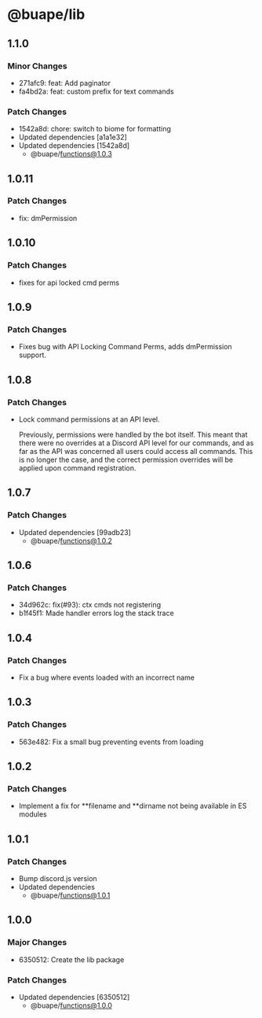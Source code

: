 # @buape/lib

## 1.1.0

### Minor Changes

- 271afc9: feat: Add paginator
- fa4bd2a: feat: custom prefix for text commands

### Patch Changes

- 1542a8d: chore: switch to biome for formatting
- Updated dependencies [a1a1e32]
- Updated dependencies [1542a8d]
  - @buape/functions@1.0.3

## 1.0.11

### Patch Changes

- fix: dmPermission

## 1.0.10

### Patch Changes

- fixes for api locked cmd perms

## 1.0.9

### Patch Changes

- Fixes bug with API Locking Command Perms, adds dmPermission support.

## 1.0.8

### Patch Changes

- Lock command permissions at an API level.

  Previously, permissions were handled by the bot itself. This meant that there were no overrides at a Discord API level for our commands, and as far as the API was concerned all users could access all commands. This is no longer the case, and the correct permission overrides will be applied upon command registration.

## 1.0.7

### Patch Changes

- Updated dependencies [99adb23]
  - @buape/functions@1.0.2

## 1.0.6

### Patch Changes

- 34d962c: fix(#93): ctx cmds not registering
- b1f45f1: Made handler errors log the stack trace

## 1.0.4

### Patch Changes

- Fix a bug where events loaded with an incorrect name

## 1.0.3

### Patch Changes

- 563e482: Fix a small bug preventing events from loading

## 1.0.2

### Patch Changes

- Implement a fix for **filename and **dirname not being available in ES modules

## 1.0.1

### Patch Changes

- Bump discord.js version
- Updated dependencies
  - @buape/functions@1.0.1

## 1.0.0

### Major Changes

- 6350512: Create the lib package

### Patch Changes

- Updated dependencies [6350512]
  - @buape/functions@1.0.0

